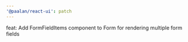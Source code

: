 ```yaml
---
'@paalan/react-ui': patch
---
```


feat: Add FormFieldItems component to Form for rendering multiple form fields
